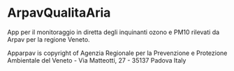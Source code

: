 ArpavQualitaAria
================

App per il monitoraggio in diretta degli inquinanti ozono e PM10 rilevati da Arpav per la regione Veneto.


Apparpav is copyright of Agenzia Regionale per la Prevenzione e
Protezione Ambientale del Veneto - Via Matteotti, 27 - 35137
Padova Italy
